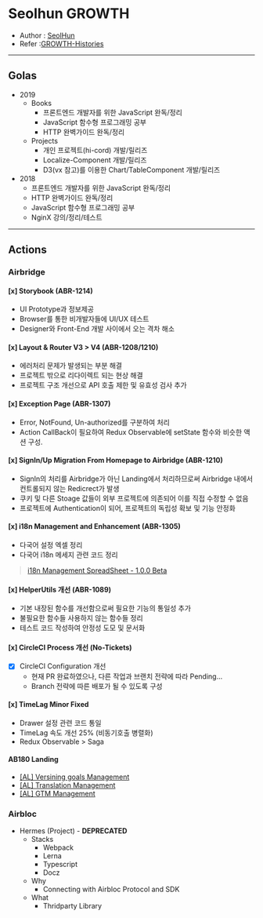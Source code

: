 # Seolhun GROWTH
- Author : [SeolHun](https://github.com/Seolhun/)
- Refer :[GROWTH-Histories](https://seolhun.github.io/tags/GROWTH/)

---

## Golas
- 2019
  - Books
    - 프론트엔드 개발자를 위한 JavaScript 완독/정리
    - JavaScript 함수형 프로그래밍 공부
    - HTTP 완벽가이드 완독/정리
  - Projects
    - 개인 프로젝트(hi-cord) 개발/릴리즈
    - Localize-Component 개발/릴리즈
    - D3(vx 참고)를 이용한 Chart/TableComponent 개발/릴리즈
- 2018
  - 프론트엔드 개발자를 위한 JavaScript 완독/정리
  - HTTP 완벽가이드 완독/정리
  - JavaScript 함수형 프로그래밍 공부
  - NginX 강의/정리/테스트

---

## Actions

### Airbridge

#### [x] Storybook (ABR-1214)
- UI Prototype과 정보제공
- Browser를 통한 비개발자들에 UI/UX 테스트
- Designer와 Front-End 개발 사이에서 오는 격차 해소

#### [x] Layout & Router V3 > V4 (ABR-1208/1210)
- 에러처리 문제가 발생되는 부분 해결
- 프로젝트 밖으로 리다이렉트 되는 현상 해결
- 프로젝트 구조 개선으로 API 호출 제한 및 유효성 검사 추가

#### [x] Exception Page (ABR-1307)
- Error, NotFound, Un-authorized를 구분하여 처리
- Action CallBack이 필요하여 Redux Observable에 setState 함수와 비슷한 액션 구성.

#### [x] SignIn/Up Migration From Homepage to Airbridge (ABR-1210)
- SignIn의 처리를 Airbridge가 아닌 Landing에서 처리하므로써 Airbridge 내에서 컨트롤되지 않는 Redicrect가 발생
- 쿠키 및 다른 Stoage 값들이 외부 프로젝트에 의존되어 이를 직접 수정할 수 없음
- 프로젝트에 Authentication이 되어, 프로젝트의 독립성 확보 및 기능 안정화

#### [x] i18n Management and Enhancement (ABR-1305)
- 다국어 설정 엑셀 정리
- 다국어 i18n 메세지 관련 코드 정리

> [i18n Management SpreadSheet - 1.0.0 Beta](https://docs.google.com/spreadsheets/d/1DgvZZxqG81rS7Q8zhwwnZ8qPPc_7Bd3znqGP-frPuLA/edit#gid=0)

#### [x] HelperUtils 개선 (ABR-1089)
- 기본 내장된 함수를 개선함으로써 필요한 기능의 통일성 추가
- 불필요한 함수들 사용하지 않는 함수들 정리
- 테스트 코드 작성하여 안정성 도모 및 문서화

#### [x] CircleCI Process 개선 (No-Tickets)
- [x] CircleCI Configuration 개선
  - 현재 PR 완료하였으나, 다른 작업과 브랜치 전략에 따라 Pending...
  - Branch 전략에 따른 배포가 될 수 있도록 구성

#### [x] TimeLag Minor Fixed
- Drawer 설정 관련 코드 통일
- TimeLag 속도 개선 25% (비동기호출 병렬화)
- Redux Observable > Saga

#### AB180 Landing
- [[AL] Versining goals Management](notion://www.notion.so/ab180/Brand-Identity-Revamp-23f8e0e7afce4b959cc650e91dfdbeab#e486c36c172646d78fdf8f28941687b9)
- [[AL] Translation Management](https://docs.google.com/spreadsheets/d/1EiZp1XFy_ifzSfONGRCbcLGF5qYVOw4tglfwI6OMTfs/edit#gid=1023491713)
- [[AL] GTM Management](https://docs.google.com/spreadsheets/d/1uQUh2rQhqCC8-mw5q2doouePPmtZc5xXUrP7UBbjyXs/edit?usp=sharing)

### Airbloc
- Hermes (Project) - **DEPRECATED**
  - Stacks
    - Webpack
    - Lerna
    - Typescript
    - Docz
  - Why
    - Connecting with Airbloc Protocol and SDK
  - What
    - Thridparty Library
